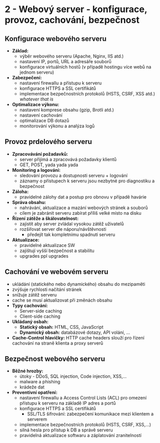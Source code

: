 # 2 - Webový server - konfigurace, provoz, cachování, bezpečnost
## Konfigurace webového serveru
- **Základ:**
    - výběr webového serveru (Apache, Nginx, IIS atd.)
    - nastavení IP, portů, URL a adresáře souborů
    - konfigurace virtuálních hostů (v případě hostingu více webů na jednom serveru)
- **Zabezpečení:**
    - nastavení firewallu a přístupu k serveru
    - konfigurace HTTPS a SSL certifikátů
    - implementace bezpečnostních protokolů (HSTS, CSRF, XSS atd.) *whatever that is*
- **Optimalizace výkonu:**
    - nastavení komprese obsahu (gzip, Brotli atd.)
    - nastavení cachování
    - optimalizace DB dotazů
    - monitorování výkonu a analýza logů
## Provoz prdelového serveru
- **Zpracovávání požadavků:** 
	- server přijímá a zpracovává požadavky klientů
	- GET, POST, yada yada yada
- **Monitoring a logování:** 
	- sledování provozu a dostupnosti serveru + logování
	- záznamy o přístupech k serveru jsou nezbytné pro diagnostiku a bezpečnost
- **Záloha:** 
	- pravidelné zálohy dat a postup pro obnovu v případě havárie
- **Správa obsahu:** 
	- nahrávání, aktualizace a mazání webových stránek a souborů
	- cílem je zabránit serveru zabírat příliš velké místo na disku
- **Řízení zátěže a škálovatelnost:** 
	- zajistit aby server zvládal vysokou zátěž uživatelů
	- rozšiřovat server dle náporu/návštěvnosti
		- předejít tak kompletnímu spadnutí serveru
- **Aktualizace:** 
	- pravidelné aktualizace SW 
	- zajištují vyšší bezpečnost a stabilitu
	- upgrades ppl upgrades
## Cachování ve webovém serveru
- ukládání (statického nebo dynamického) obsahu do mezipaměti
- zvýšuje rychlosti načítání stránek
- snížuje zátěž serveru
- cache se musí aktualizovat při změnách obsahu
- **Typy cachování:**
	- Server-side caching
	- Client-side caching
- **Ukládaný osbah:** 
	- **Statický obsah:** HTML, CSS, JavaScript
	- **Dynamický obsah:** databázové dotazy, API volání, ...
- **Cache-Control hlavičky:** HTTP cache headers slouží pro řízení cachování na straně klienta a proxy serverů
## Bezpečnost webového serveru
- **Běžné hrozby:**
	- útoky - DDoS, SQL injection, Code injection, XSS,...
	- malware a phishing
	- krádeže dat
- **Preventivní opatření:**
    - nastavení firewallu a Access Control Lists (ACL) pro omezení přístupu k serveru na základě IP adres a portů
    - konfigurace HTTPS a SSL certifikátů
	    - SSL/TLS šifrování: zabezpečení komunikace mezi klientem a serverem
    - implementace bezpečnostních protokolů (HSTS, CSRF, XSS,...)
    - silná hesla pro přístup k DB a správě serveru
    - pravidelná aktualizace softwaru a záplatování zranitelností
